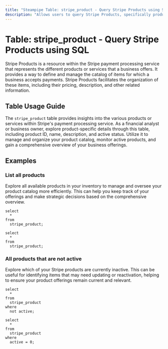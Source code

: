 ```yaml
---
title: "Steampipe Table: stripe_product - Query Stripe Products using SQL"
description: "Allows users to query Stripe Products, specifically product details like ID, name, description, active status, and more."
---
```


# Table: stripe_product - Query Stripe Products using SQL

Stripe Products is a resource within the Stripe payment processing service that represents the different products or services that a business offers. It provides a way to define and manage the catalog of items for which a business accepts payments. Stripe Products facilitates the organization of these items, including their pricing, description, and other related information.

## Table Usage Guide

The `stripe_product` table provides insights into the various products or services within Stripe's payment processing service. As a financial analyst or business owner, explore product-specific details through this table, including product ID, name, description, and active status. Utilize it to manage and organize your product catalog, monitor active products, and gain a comprehensive overview of your business offerings.

## Examples

### List all products
Explore all available products in your inventory to manage and oversee your product catalog more efficiently. This can help you keep track of your offerings and make strategic decisions based on the comprehensive overview.

```sql+postgres
select
  *
from
  stripe_product;
```

```sql+sqlite
select
  *
from
  stripe_product;
```

### All products that are not active
Explore which of your Stripe products are currently inactive. This can be useful for identifying items that may need updating or reactivation, helping to ensure your product offerings remain current and relevant.

```sql+postgres
select
  *
from
  stripe_product
where
  not active;
```

```sql+sqlite
select
  *
from
  stripe_product
where
  active = 0;
```
